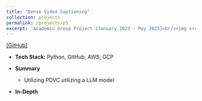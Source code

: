 ```yaml
---
title: "Dense Video Captioning"
collection: projects
permalink: /projects/p5
excerpt: 'Academic Group Project [January 2023 - May 2023]<br/><img src="/images/xukun_en.gif" style="width:400px;height:400px;">'
---
```

[[GitHub]](https://github.com/ologandavid/DenseVideoCaptioning)
* <b>Tech Stack:</b> Python, GitHub, AWS, GCP
* <b> Summary </b>
    -  <p style="text-align: justify;">Utilizing PDVC utilizing a LLM model</p>

* <b>In-Depth</b>